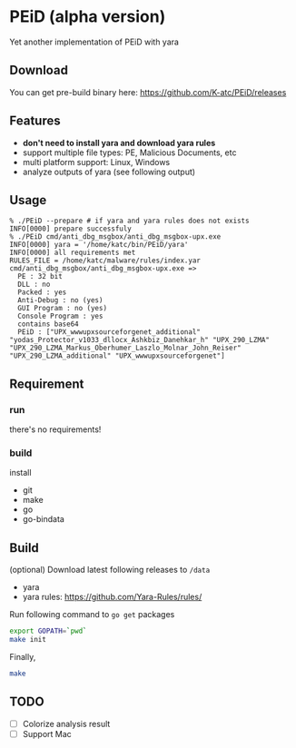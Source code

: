 PEiD (alpha version)
====

Yet another implementation of PEiD with yara 

Download
----
You can get pre-build binary here:
https://github.com/K-atc/PEiD/releases


Features
----
* __don't need to install yara and download yara rules__
* support multiple file types: PE, Malicious Documents, etc
* multi platform support: Linux, Windows
* analyze outputs of yara (see following output)


Usage
----
```
% ./PEiD --prepare # if yara and yara rules does not exists 
INFO[0000] prepare successfuly                          
% ./PEiD cmd/anti_dbg_msgbox/anti_dbg_msgbox-upx.exe
INFO[0000] yara = '/home/katc/bin/PEiD/yara'            
INFO[0000] all requirements met                         
RULES_FILE = /home/katc/malware/rules/index.yar
cmd/anti_dbg_msgbox/anti_dbg_msgbox-upx.exe =>
  PE : 32 bit
  DLL : no
  Packed : yes
  Anti-Debug : no (yes)
  GUI Program : no (yes)
  Console Program : yes
  contains base64
  PEiD : ["UPX_wwwupxsourceforgenet_additional" "yodas_Protector_v1033_dllocx_Ashkbiz_Danehkar_h" "UPX_290_LZMA" "UPX_290_LZMA_Markus_Oberhumer_Laszlo_Molnar_John_Reiser" "UPX_290_LZMA_additional" "UPX_wwwupxsourceforgenet"]
```


Requirement
----
### run
there's no requirements!

### build
install

* git
* make
* go
* go-bindata


Build
----

(optional) Download latest following releases to `/data`

* yara
* yara rules: https://github.com/Yara-Rules/rules/

Run following command to `go get` packages

```bash
export GOPATH=`pwd`
make init
```

Finally, 

```bash
make
```


TODO
----
- [ ] Colorize analysis result
- [ ] Support Mac
